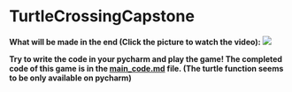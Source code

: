 # TurtleCrossingCapstone

**What will be made in the end (Click the picture to watch the video):**
[![](https://github.com/ShiyuFan0820/PythonLearningNote/assets/149340606/5db6a996-cb48-43a3-9c41-ec7670f8b2af)](https://youtu.be/H59KHb27HPg)

**Try to write the code in your pycharm and play the game! The completed code of this game is in the [main_code.md](https://github.com/ShiyuFan0820/TurtleCrossingCapstone/blob/main/main_code.md) file. (The turtle function seems to be only available on pycharm)**
